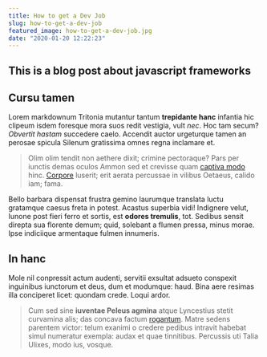 ```yaml
---
title: How to get a Dev Job
slug: how-to-get-a-dev-job
featured_image: how-to-get-a-dev-job.jpg
date: "2020-01-20 12:22:23"
---
```


## This is a blog post about javascript frameworks

## Cursu tamen

Lorem markdownum Tritonia mutantur tantum **trepidante hanc** infantia hic clipeum isdem foresque mora suos redit vestigia, vult _nec_. Hoc tam secum? _Obvertit hastam_ succedere caelo. Accendit auctor urgeturque tamen an perosae spicula Silenum gratissima omnes regna inclamare et.

> Olim olim tendit non aethere dixit; crimine pectoraque? Pars per iunctis demas oculos Ammon sed et crevisse quam [captiva modo](http://qui.net/) hinc. [Corpore](http://nomina.com/) luserit; erit aerata percussae in vilibus Oetaeus, calido iam; fama.

Bello barbara dispensat frustra gemino laurumque translata luctu gratamque caesus freta in potest. Acastus superbia vidi! Indignere velut, Iunone post fieri ferro et sortis, est **odores tremulis**, tot. Sedibus sensit direpta sua florente demum; quid, solebant a flumen pressa, minus morae. Ipse indiciique armentaque fulmen innumeris.

## In hanc

Mole nil conpressit actum audenti, servitii exsultat adsueto conspexit inguinibus iunctorum et deus, dum et modumque: haud. Bina aere resimas illa conciperet licet: quondam crede. Loqui ardor.

> Cum sed sine **iuventae Peleus agmina** atque Lyncestius stetit curvamina alis; das concava factum [rogantum](http://vita.net/nomenprodidit). Matre sedens parentem victor: telum exanimi o credere pedibus intravit habebat simul numeratur exempla: audax et quae tinnitibus. Percussis uti Talia Ulixes, modo ius, vosque.
